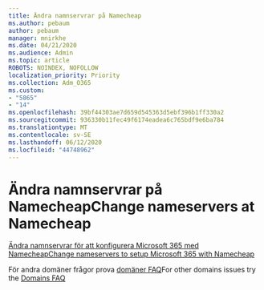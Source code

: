 ```yaml
---
title: Ändra namnservrar på Namecheap
ms.author: pebaum
author: pebaum
manager: mnirkhe
ms.date: 04/21/2020
ms.audience: Admin
ms.topic: article
ROBOTS: NOINDEX, NOFOLLOW
localization_priority: Priority
ms.collection: Adm_O365
ms.custom:
- "5865"
- "14"
ms.openlocfilehash: 39bf44303ae7d659d545363d5ebf396b1ff330a2
ms.sourcegitcommit: 936330b11fec49f6174eadea6c765bdf9e6ba784
ms.translationtype: MT
ms.contentlocale: sv-SE
ms.lasthandoff: 06/12/2020
ms.locfileid: "44748962"
---
```

# <a name="change-nameservers-at-namecheap"></a><span data-ttu-id="18e76-102">Ändra namnservrar på Namecheap</span><span class="sxs-lookup"><span data-stu-id="18e76-102">Change nameservers at Namecheap</span></span>

[<span data-ttu-id="18e76-103">Ändra namnservrar för att konfigurera Microsoft 365 med Namecheap</span><span class="sxs-lookup"><span data-stu-id="18e76-103">Change nameservers to setup Microsoft 365 with Namecheap</span></span>](https://docs.microsoft.com/microsoft-365/admin/dns/change-nameservers-at-namecheap?view=o365-worldwide)

<span data-ttu-id="18e76-104">För andra domäner frågor prova [domäner FAQ](https://docs.microsoft.com/microsoft-365/admin/setup/domains-faq?view=o365-worldwide)</span><span class="sxs-lookup"><span data-stu-id="18e76-104">For other domains issues try the [Domains FAQ](https://docs.microsoft.com/microsoft-365/admin/setup/domains-faq?view=o365-worldwide)</span></span>